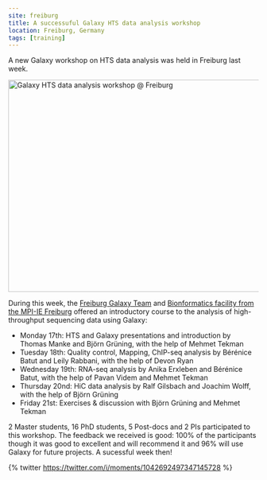```yaml
---
site: freiburg
title: A successuful Galaxy HTS data analysis workshop
location: Freiburg, Germany
tags: [training]
---
```


A new Galaxy workshop on HTS data analysis was held in Freiburg last week. 

<div class="multiple-img">
<a data-flickr-embed="true" data-header="true" data-footer="true"  href="https://www.flickr.com/photos/134305289@N03/43888095455/in/datetaken/" title="Galaxy HTS data analysis workshop @ Freiburg"><img src="https://farm2.staticflickr.com/1892/43888095455_3238320d36_z.jpg" width="640" height="427" alt="Galaxy HTS data analysis workshop @ Freiburg"></a><script async src="//embedr.flickr.com/assets/client-code.js" charset="utf-8"></script>
</div>

During this week, the [Freiburg Galaxy Team](https://usegalaxy.eu/freiburg/) and [Bionformatics facility from the MPI-IE Freiburg](https://www.ie-freiburg.mpg.de/bioinformaticsfac) offered an introductory course to the analysis of high-throughput sequencing data using Galaxy:

- Monday 17th: HTS and Galaxy presentations and introduction by Thomas Manke and Björn Grüning, with the help of Mehmet Tekman
- Tuesday 18th: Quality control, Mapping, ChIP-seq analysis by Bérénice Batut and Leily Rabbani, with the help of Devon Ryan
- Wednesday 19th: RNA-seq analysis by Anika Erxleben and Bérénice Batut, with the help of Pavan Videm and Mehmet Tekman
- Thursday 20nd: HiC data analysis by Ralf Gilsbach and Joachim Wolff, with the help of Björn Grüning
- Friday 21st: Exercises & discussion with Björn Grüning and Mehmet Tekman

2 Master students, 16 PhD students, 5 Post-docs and 2 PIs participated to this workshop. The feedback we received is good: 100% of the participants though it was good to excellent and will recommend it and 96% will use Galaxy for future projects. A sucessful week then!

{% twitter https://twitter.com/i/moments/1042692497347145728 %}
